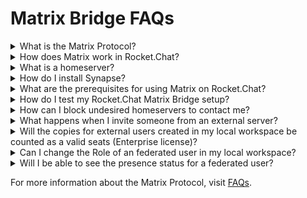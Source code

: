 # Matrix Bridge FAQs

<details>

<summary>What is the Matrix Protocol?</summary>

[Matrix](https://matrix.org/) is an open standard for interoperable, decentralized, real-time communication over IP.

</details>

<details>

<summary>How does Matrix work in Rocket.Chat?</summary>

Rocket.Chat aims to enable seamless communication and collaboration across platforms, empowering individuals and organizations to connect on their terms and fluently share information with other platforms.

</details>

<details>

<summary>What is a homeserver?</summary>

It's an implementation of the Matrix spec, there are some existing homeservers. The most famous are [Synapse ](https://github.com/matrix-org/synapse)and [Dendrite](https://github.com/matrix-org/dendrite).

</details>

<details>

<summary>How do I install Synapse?</summary>

* Installing [Synapse](https://matrix.org/docs/guides/installing-synapse).
* Configuring [federation](https://matrix-org.github.io/synapse/latest/federate.html).

</details>

<details>

<summary>What are the prerequisites for using Matrix on Rocket.Chat?</summary>

See how to [install and configure](matrix-admin-guide/matrix-homeserver-setup/) Rocket.Chat Matrix Bridge integration.

</details>

<details>

<summary>How do I test my Rocket.Chat Matrix Bridge setup?</summary>

See how to [test ](matrix-admin-guide/matrix-homeserver-setup/#testing-your-setup)your setup.

</details>

<details>

<summary>How can I block undesired homeservers to contact me?</summary>

See [how to create allow/block lists](matrix-admin-guide/matrix-homeserver-setup/matrix-allow-block-list.md) in your Matrix homeserver configuration.

</details>

<details>

<summary>What happens when I invite someone from an external server?</summary>

Whenever you invite someone to chat with you either through public, private, or DM rooms, a copy for that external user will be created in your local workspace. And a copy for your user will be created in the external (inviter) server as well. From there, every message is stored on both sides.

</details>

<details>

<summary>Will the copies for external users created in my local workspace be counted as a valid seats (Enterprise license)?</summary>

No, all the copies being created to support the Matrix Bridge feature will NOT be counted as valid seats. Only users you create in your local workspace are counted as valid seats.

</details>

<details>

<summary>Can I change the Role of an federated user in my local workspace?</summary>

No, all the external users created in your local workspace will be created as a User (user role) and without an email and password, which means they cannot log in directly to your workspace. The only way for them to communicate with your local workspace is through the open channel you have with them.

</details>

<details>

<summary>Will I be able to see the presence status for a federated user?</summary>

Unfortunately, not at this point. When it comes to presence status, the support from Bridges is very unstable, and due to that, we don't support it yet.

</details>

For more information about the Matrix Protocol, visit [FAQs](https://matrix.org/faq/).
